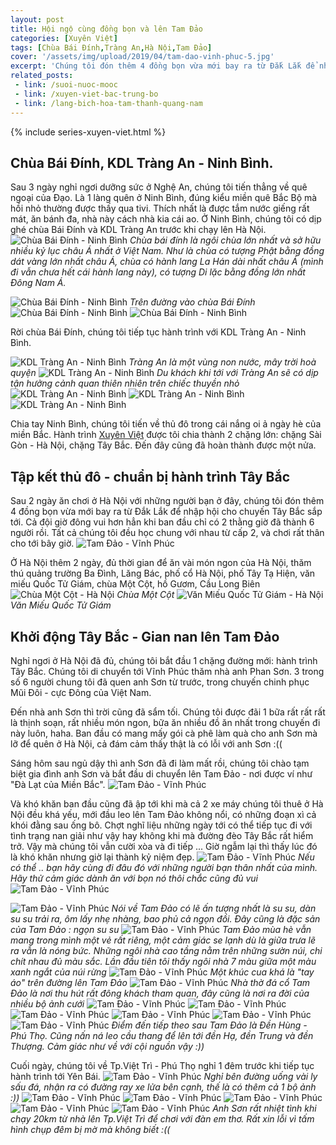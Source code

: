 ```yaml
---
layout: post
title: Hội ngộ cùng đồng bọn và lên Tam Đảo
categories: [Xuyên Việt]
tags: [Chùa Bái Đính,Tràng An,Hà Nội,Tam Đảo]
cover: '/assets/img/upload/2019/04/tam-dao-vinh-phuc-5.jpg'
excerpt: 'Chúng tôi đón thêm 4 đồng bọn vừa mới bay ra từ Đắk Lắk để nhập hội cho chuyến Tây Bắc sắp tới. Cả đội giờ đông vui hơn hẳn khi ban đầu chỉ có 2 thằng giờ đã thành 6 người rồi'
related_posts:
 - link: /suoi-nuoc-mooc
 - link: /xuyen-viet-bac-trung-bo
 - link: /lang-bich-hoa-tam-thanh-quang-nam
---
```

{% include series-xuyen-viet.html %}

## Chùa Bái Đính, KDL Tràng An - Ninh Bình.
Sau 3 ngày nghỉ ngơi dưỡng sức ở Nghệ An, chúng tôi tiến thẳng về quê ngoại của Đạo. Là 1 làng quên ở Ninh Bình, đúng kiểu miền quê Bắc Bộ mà hồi nhỏ thường được thấy qua tivi. Thích nhất là được tắm nước giếng rất mát, ăn bánh đa, nhà này cách nhà kia cái ao.
Ở Ninh Bình, chúng tôi có dịp ghé chùa Bái Đính và KDL Tràng An trước khi chạy lên Hà Nội.
![Chùa Bái Đính - Ninh Bình](assets/img/upload/2019/04/chua-bai-dinh-6.jpg)
*Chùa bái đính là ngôi chùa lớn nhất và sở hữu nhiều kỷ lục châu Á nhất ở Việt Nam. Như là chùa có tượng Phật bằng đồng dát vàng lớn nhất châu Á, chùa có hành lang La Hán dài nhất châu Á (mình đi vẫn chưa hết cái hành lang này), có tượng Di lặc bằng đồng lớn nhất Đông Nam Á.*

![Chùa Bái Đính - Ninh Bình](assets/img/upload/2019/04/chua-bai-dinh.jpg)
*Trên đường vào chùa Bái Đính*
![Chùa Bái Đính - Ninh Bình](assets/img/upload/2019/04/chua-bai-dinh-5.jpg)
![Chùa Bái Đính - Ninh Bình](assets/img/upload/2019/04/chua-bai-dinh-3.jpg)

Rời chùa Bái Đính, chúng tôi tiếp tục hành trình với KDL Tràng An - Ninh Bình.

![KDL Tràng An - Ninh Bình](assets/img/upload/2019/04/kdl-trang-an-ninh-binh-2.jpg)
*Tràng An là một vùng non nước, mây trời hoà quyện*
![KDL Tràng An - Ninh Bình](assets/img/upload/2019/04/kdl-trang-an-ninh-binh-1.jpg)
*Du khách khi tới với Tràng An sẽ có dịp tận hưởng cảnh quan thiên nhiên trên chiếc thuyền nhỏ*
![KDL Tràng An - Ninh Bình](assets/img/upload/2019/04/kdl-trang-an-ninh-binh-6.jpg)
![KDL Tràng An - Ninh Bình](assets/img/upload/2019/04/kdl-trang-an-ninh-binh-3.jpg)
![KDL Tràng An - Ninh Bình](assets/img/upload/2019/04/kdl-trang-an-ninh-binh-4.jpg)

Chia tay Ninh Bình, chúng tôi tiến về thủ đô trong cái nắng oi ả ngày hè của miền Bắc. 
Hành trình [Xuyên Việt](/xuyen-viet) được tôi chia thành 2 chặng lớn: chặng Sài Gòn - Hà Nội, chặng Tây Bắc. Đến đây cũng đã hoàn thành được một nửa.

## Tập kết thủ đô - chuẩn bị hành trình Tây Bắc
Sau 2 ngày ăn chơi ở Hà Nội với những người bạn ở đây, chúng tôi đón thêm 4 đồng bọn vừa mới bay ra từ Đắk Lắk để nhập hội cho chuyến Tây Bắc sắp tới. Cả đội giờ đông vui hơn hẳn khi ban đầu chỉ có 2 thằng giờ đã thành 6 người rồi. Tất cả chúng tôi đều học chung với nhau từ cấp 2, và chơi rất thân cho tới bây giờ.
![Tam Đảo - Vĩnh Phúc](assets/img/upload/2019/04/tam-dao-vinh-phuc-5.jpg)

Ở Hà Nội thêm 2 ngày, đủ thời gian để ăn vài món ngon của Hà Nội, thăm thú quảng trường Ba Đình, Lăng Bác, phố cổ Hà Nội, phố Tây Tạ Hiện, văn miếu Quốc Tử Giám, chùa Một Cột, hồ Gươm, Cầu Long Biên
![Chùa Một Cột - Hà Nội](assets/img/upload/2019/04/chua-mot-cot-ha-noi.jpg)
*Chùa Một Cột*
![Văn Miếu Quốc Tử Giám - Hà Nội](assets/img/upload/2019/04/van-mieu-quoc-tu-giam-ha-noi.jpg)
*Văn Miếu Quốc Tử Giám*



## Khởi động Tây Bắc - Gian nan lên Tam Đảo
Nghỉ ngơi ở Hà Nội đã đủ, chúng tôi bắt đầu 1 chặng đường mới: hành trình Tây Bắc.
Chúng tôi di chuyển tới Vĩnh Phúc thăm nhà anh Phan Sơn. 3 trong số 6 người chung tôi đã quen anh Sơn từ trước, trong chuyến chinh phục Mũi Đôi - cực Đông của Việt Nam. 

Đến nhà anh Sơn thì trời cũng đã sẩm tối. Chúng tôi được đãi 1 bữa rất rất rất là thịnh soạn, rất nhiều món ngon, bữa ăn nhiều đồ ăn nhất trong chuyến đi này luôn, haha. Ban đầu có mang mấy gói cà phê làm quà cho anh Sơn mà lỡ để quên ở Hà Nội, cả đám cảm thấy thật là có lỗi với anh Sơn :((
<!-- Ảnh ở cầu gì đó gần nhà anh Sơn -->
Sáng hôm sau ngủ dậy thì anh Sơn đã đi làm mất rồi, chúng tôi chào tạm biệt gia đình anh Sơn và bắt đầu di chuyển lên Tam Đảo - nơi được ví như "Đà Lạt của Miền Bắc".
![Tam Đảo - Vĩnh Phúc](assets/img/upload/2019/04/tam-dao-vinh-phuc-12.jpg)

Và khó khăn ban đầu cũng đã ập tới khi mà cả 2 xe máy chúng tôi thuê ở Hà Nội đều khá yếu, mới đầu leo lên Tam Đảo không nổi, có những đoạn xì cả khói đằng sau ống bô. Chợt nghĩ liệu những ngày tới có thể tiếp tục đi với tình trạng nan giải như vậy hay không khi mà đường đèo Tây Bắc rất hiểm trở. Vậy mà chúng tôi vẫn cười xòa và đi tiếp ... Giờ ngẫm lại thì thấy lúc đó là khó khăn nhưng giờ lại thành kỷ niệm đẹp.
![Tam Đảo - Vĩnh Phúc](assets/img/upload/2019/04/tam-dao-vinh-phuc-17.jpg)
*Nếu có thể .. bạn hãy cùng đi đâu đó với những người bạn thân nhất của mình. Hãy thử cảm giác dành ăn với bọn nó thôi chắc cũng đủ vui*
![Tam Đảo - Vĩnh Phúc](assets/img/upload/2019/04/tam-dao-vinh-phuc-19.jpg)



![Tam Đảo - Vĩnh Phúc](assets/img/upload/2019/04/tam-dao-vinh-phuc-15.jpg)
*Nói về Tam Đảo có lẽ ấn tượng nhất là su su, dàn su su trải ra, ôm lấy nhẹ nhàng, bao phủ cả ngọn đồi. Đây cũng là đặc sản của Tam Đảo : ngọn su su*
![Tam Đảo - Vĩnh Phúc](assets/img/upload/2019/04/tam-dao-3.jpg)
*Tam Đảo mùa hè vẫn mang trong mình một vẻ rất riêng, một cảm giác se lạnh dù là giữa trưa lẽ ra vẫn là nóng bức. Những ngôi nhà cao tầng nằm trên những sườn núi, chi chít nhau đủ màu sắc. Lần đầu tiên tôi thấy ngôi nhà 7 màu giữa một màu xanh ngắt của núi rừng*
![Tam Đảo - Vĩnh Phúc](assets/img/upload/2019/04/tam-dao-vinh-phuc-1.jpg)
*Một khúc cua khá là "tay áo" trên đường lên Tam Đảo*
![Tam Đảo - Vĩnh Phúc](assets/img/upload/2019/04/tam-dao-vinh-phuc-3.jpg)
*Nhà thờ đá cổ Tam Đảo là nơi thu hút rất đông khách tham quan, đây cũng là nơi ra đời của nhiều bộ ảnh cưới*
![Tam Đảo - Vĩnh Phúc](assets/img/upload/2019/04/tam-dao-vinh-phuc-2.jpg)
![Tam Đảo - Vĩnh Phúc](assets/img/upload/2019/04/tam-dao-vinh-phuc-4.jpg)
![Tam Đảo - Vĩnh Phúc](assets/img/upload/2019/04/tam-dao-vinh-phuc-6.jpg)
![Tam Đảo - Vĩnh Phúc](assets/img/upload/2019/04/tam-dao-vinh-phuc-8.jpg)
![Tam Đảo - Vĩnh Phúc](assets/img/upload/2019/04/tam-dao-vinh-phuc-9.jpg)
![Tam Đảo - Vĩnh Phúc](assets/img/upload/2019/04/den-hung-phu-tho.jpg)
*Điểm đến tiếp theo sau Tam Đảo là Đền Hùng - Phú Thọ. Cũng nấn ná leo cầu thang để lên tới đền Hạ, đền Trung và đền Thượng. Cảm giác như về với cội nguồn vậy :))*

Cuối ngày, chúng tôi về Tp.Việt Trì - Phú Thọ nghỉ 1 đêm trước khi tiếp tục hành trình tới Yên Bái.
![Tam Đảo - Vĩnh Phúc](assets/img/upload/2019/04/phu-tho-2.jpg)
*Nghỉ bên đường uống vài ly sấu đá, nhận ra có đường ray xe lửa bên cạnh, thế là có thêm cả 1 bộ ảnh :))*
![Tam Đảo - Vĩnh Phúc](assets/img/upload/2019/04/duong-ray-1.jpg)
![Tam Đảo - Vĩnh Phúc](assets/img/upload/2019/04/duong-ray-2.jpg)
![Tam Đảo - Vĩnh Phúc](assets/img/upload/2019/04/duong-ray-3.jpg)
![Tam Đảo - Vĩnh Phúc](assets/img/upload/2019/04/phu-tho-8.jpg)
![Tam Đảo - Vĩnh Phúc](assets/img/upload/2019/04/anh-son-tp-viet-tri.jpg)
*Anh Sơn rất nhiệt tình khi chạy 20km từ nhà lên Tp.Việt Trì để chơi với đàn em thơ. Rất xin lỗi vì tấm hình chụp đêm bị mờ mà không biết :((*
